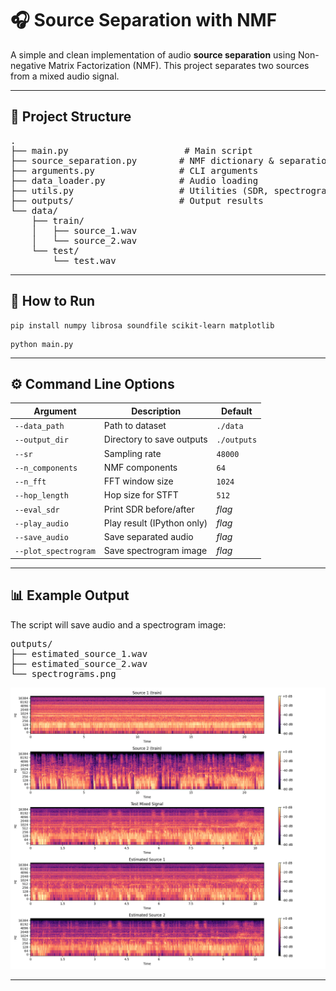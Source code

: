 <h1>🎧 Source Separation with NMF</h1>

<p>
A simple and clean implementation of audio <strong>source separation</strong> using 
Non-negative Matrix Factorization (NMF). This project separates two sources from a mixed audio signal.
</p>

<hr/>

<h2>📁 Project Structure</h2>

<pre>
.
├── main.py                      # Main script
├── source_separation.py        # NMF dictionary & separation
├── arguments.py                # CLI arguments
├── data_loader.py              # Audio loading
├── utils.py                    # Utilities (SDR, spectrograms)
├── outputs/                    # Output results
└── data/
    ├── train/
    │   ├── source_1.wav
    │   └── source_2.wav
    └── test/
        └── test.wav
</pre>

<hr/>

<h2>🚀 How to Run</h2>

<pre><code>pip install numpy librosa soundfile scikit-learn matplotlib
</code></pre>

<pre><code>python main.py
</code></pre>

<hr/>

<h2>⚙️ Command Line Options</h2>

<table>
  <thead>
    <tr>
      <th>Argument</th>
      <th>Description</th>
      <th>Default</th>
    </tr>
  </thead>
  <tbody>
    <tr><td><code>--data_path</code></td><td>Path to dataset</td><td><code>./data</code></td></tr>
    <tr><td><code>--output_dir</code></td><td>Directory to save outputs</td><td><code>./outputs</code></td></tr>
    <tr><td><code>--sr</code></td><td>Sampling rate</td><td><code>48000</code></td></tr>
    <tr><td><code>--n_components</code></td><td>NMF components</td><td><code>64</code></td></tr>
    <tr><td><code>--n_fft</code></td><td>FFT window size</td><td><code>1024</code></td></tr>
    <tr><td><code>--hop_length</code></td><td>Hop size for STFT</td><td><code>512</code></td></tr>
    <tr><td><code>--eval_sdr</code></td><td>Print SDR before/after</td><td><i>flag</i></td></tr>
    <tr><td><code>--play_audio</code></td><td>Play result (IPython only)</td><td><i>flag</i></td></tr>
    <tr><td><code>--save_audio</code></td><td>Save separated audio</td><td><i>flag</i></td></tr>
    <tr><td><code>--plot_spectrogram</code></td><td>Save spectrogram image</td><td><i>flag</i></td></tr>
  </tbody>
</table>

<hr/>

<h2>📊 Example Output</h2>

<p>The script will save audio and a spectrogram image:</p>

<pre>
outputs/
├── estimated_source_1.wav
├── estimated_source_2.wav
└── spectrograms.png
</pre>

<p align="center">
  <img src="outputs/spectrograms.png" alt="Spectrogram Comparison" width="700"/>
</p>

<hr/>
